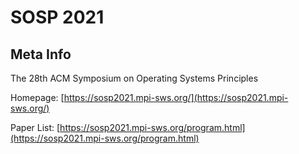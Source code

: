 # SOSP 2021

## Meta Info

The 28th ACM Symposium on Operating Systems Principles

Homepage: [https://sosp2021.mpi-sws.org/](https://sosp2021.mpi-sws.org/)

Paper List: [https://sosp2021.mpi-sws.org/program.html](https://sosp2021.mpi-sws.org/program.html)
